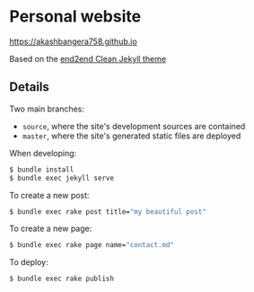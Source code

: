 # Personal website

https://akashbangera758.github.io

Based on the [end2end Clean Jekyll theme](https://github.com/nandomoreirame/end2end)

## Details

Two main branches:
- `source`, where the site's development sources are contained
- `master`, where the site's generated static files are deployed

When developing:

```bash
$ bundle install
$ bundle exec jekyll serve
```

To create a new post: 

```bash
$ bundle exec rake post title="my beautiful post"
```

To create a new page:

```bash
$ bundle exec rake page name="contact.md"
```

To deploy:

```bash
$ bundle exec rake publish
```